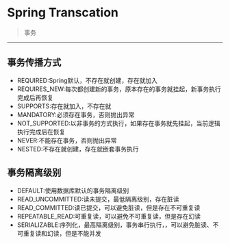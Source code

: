 # Spring Transcation
> 事务


---

## 事务传播方式

- REQUIRED:Spring默认，不存在就创建，存在就加入
- REQUIRES_NEW:每次都创建新的事务，原本存在的事务就挂起，新事务执行完成后再恢复
- SUPPORTS:存在就加入，不存在就
- MANDATORY:必须存在事务，否则抛出异常
- NOT_SUPPORTED:以非事务的方式执行，如果存在事务就先挂起，当前逻辑执行完成后在恢复
- NEVER:不能存在事务，否则抛出异常
- NESTED:不存在就创建，存在就嵌套事务执行

## 事务隔离级别

- DEFAULT:使用数据库默认的事务隔离级别
- READ_UNCOMMITTED:读未提交，最低隔离级别，存在脏读
- READ_COMMITTED:读已提交，可以避免脏读，但是存在不可重复读
- REPEATABLE_READ:可重复读，可以避免不可重复读，但是存在幻读
- SERIALIZABLE:序列化，最高隔离级别，事务串行执行，，可以避免脏读、不可重复读和幻读，但是不能并发